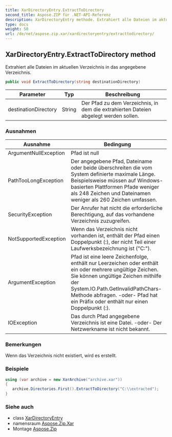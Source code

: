```yaml
---
title: XarDirectoryEntry.ExtractToDirectory
second_title: Aspose.ZIP für .NET-API-Referenz
description: XarDirectoryEntry methode. Extrahiert alle Dateien im aktuellen Verzeichnis in das angegebene Verzeichnis.
type: docs
weight: 50
url: /de/net/aspose.zip.xar/xardirectoryentry/extracttodirectory/
---
```

## XarDirectoryEntry.ExtractToDirectory method

Extrahiert alle Dateien im aktuellen Verzeichnis in das angegebene Verzeichnis.

```csharp
public void ExtractToDirectory(string destinationDirectory)
```

| Parameter | Typ | Beschreibung |
| --- | --- | --- |
| destinationDirectory | String | Der Pfad zu dem Verzeichnis, in dem die extrahierten Dateien abgelegt werden sollen. |

### Ausnahmen

| Ausnahme | Bedingung |
| --- | --- |
| ArgumentNullException | Pfad ist null |
| PathTooLongException | Der angegebene Pfad, Dateiname oder beide überschreiten die vom System definierte maximale Länge. Beispielsweise müssen auf Windows-basierten Plattformen Pfade weniger als 248 Zeichen und Dateinamen weniger als 260 Zeichen umfassen. |
| SecurityException | Der Anrufer hat nicht die erforderliche Berechtigung, auf das vorhandene Verzeichnis zuzugreifen. |
| NotSupportedException | Wenn das Verzeichnis nicht vorhanden ist, enthält der Pfad einen Doppelpunkt (:), der nicht Teil einer Laufwerksbezeichnung ist ("C:\"). |
| ArgumentException | Pfad ist eine leere Zeichenfolge, enthält nur Leerzeichen oder enthält ein oder mehrere ungültige Zeichen. Sie können ungültige Zeichen mithilfe der System.IO.Path.GetInvalidPathChars-Methode abfragen. -oder- Pfad hat ein Präfix oder enthält nur einen Doppelpunkt (:). |
| IOException | Das durch Pfad angegebene Verzeichnis ist eine Datei. -oder- Der Netzwerkname ist nicht bekannt. |

### Bemerkungen

Wenn das Verzeichnis nicht existiert, wird es erstellt.

### Beispiele

```csharp
using (var archive = new XarArchive("archive.xar")) 
{
   archive.Directories.First().ExtractToDirectory("C:\\extracted");
}
```

### Siehe auch

* class [XarDirectoryEntry](../)
* namensraum [Aspose.Zip.Xar](../../xardirectoryentry/)
* Montage [Aspose.Zip](../../../)



